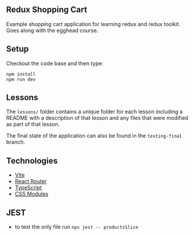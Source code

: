 ## Redux Shopping Cart

Example shopping cart application for learning redux and redux toolkit. Goes along with the egghead course.

## Setup

Checkout the code base and then type:

```
npm install
npm run dev
```

## Lessons

The `lessons/` folder contains a unique folder for each lesson including a README with a description of that lesson and any files that were modified as part of that lesson.

The final state of the application can also be found in the `testing-final` branch.

## Technologies

- [Vite](https://vitejs.dev/)
- [React Router](https://reactrouter.com/)
- [TypeScript](https://www.typescriptlang.org/)
- [CSS Modules](https://github.com/css-modules/css-modules)

## JEST
- to test the only file run `npx jest -- productsSlice`
